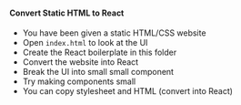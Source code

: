 #### Convert Static HTML to React

- You have been given a static HTML/CSS website
- Open `index.html` to look at the UI
- Create the React boilerplate in this folder
- Convert the website into React
- Break the UI into small small component
- Try making components small
- You can copy stylesheet and HTML (convert into React)

